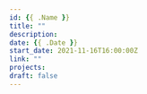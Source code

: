 ```yaml
---
id: {{ .Name }}
title: ""
description: 
date: {{ .Date }}
start_date: 2021-11-16T16:00:00Z
link: "" 
projects: 
draft: false
---
```




